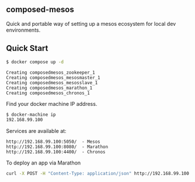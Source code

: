 composed-mesos
--------------

Quick and portable way of setting up a mesos ecosystem for local dev environments. 



Quick Start
--------------------
```sh
$ docker compose up -d
```


```
Creating composedmesos_zookeeper_1
Creating composedmesos_mesosmaster_1
Creating composedmesos_mesosslave_1
Creating composedmesos_marathon_1
Creating composedmesos_chronos_1
```

Find your docker machine IP address.

```sh
$ docker-machine ip
192.168.99.100 
```

Services are available at:

```
http://192.168.99.100:5050/  - Mesos
http://192.168.99.100:8080/  - Marathon
http://192.168.99.100:4400/  - Chronos
```

To deploy an app via Marathon

```sh
curl -X POST -H "Content-Type: application/json" http://192.168.99.100:8080/v2/apps -d@my_app.json
```